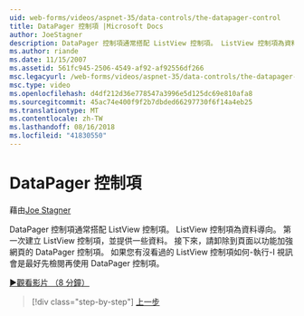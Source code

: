 ```yaml
---
uid: web-forms/videos/aspnet-35/data-controls/the-datapager-control
title: DataPager 控制項 |Microsoft Docs
author: JoeStagner
description: DataPager 控制項通常搭配 ListView 控制項。 ListView 控制項為資料導向。 第一次建立 ListView 控制項，並提供一些 d...
ms.author: riande
ms.date: 11/15/2007
ms.assetid: 561fc945-2506-4549-af92-af92556df266
msc.legacyurl: /web-forms/videos/aspnet-35/data-controls/the-datapager-control
msc.type: video
ms.openlocfilehash: d4df212d36e778547a3996e5d125dc69e810afa8
ms.sourcegitcommit: 45ac74e400f9f2b7dbded66297730f6f14a4eb25
ms.translationtype: MT
ms.contentlocale: zh-TW
ms.lasthandoff: 08/16/2018
ms.locfileid: "41830550"
---
```

<a name="the-datapager-control"></a>DataPager 控制項
====================
藉由[Joe Stagner](https://github.com/JoeStagner)

DataPager 控制項通常搭配 ListView 控制項。 ListView 控制項為資料導向。 第一次建立 ListView 控制項，並提供一些資料。 接下來，請卸除到頁面以功能加強網頁的 DataPager 控制項。 如果您有沒看過的 ListView 控制項如何-執行-I 視訊會是最好先檢閱再使用 DataPager 控制項。

[&#9654;觀看影片 （8 分鐘）](https://channel9.msdn.com/Blogs/ASP-NET-Site-Videos/the-datapager-control)

> [!div class="step-by-step"]
> [上一步](the-listview-control.md)
